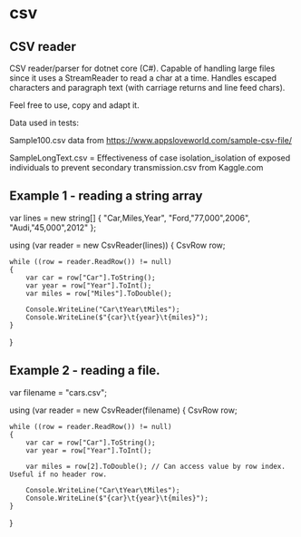 # csv
CSV reader
----------

CSV reader/parser for dotnet core (C#).
Capable of handling large files since it uses a StreamReader to read a char at a time.
Handles escaped characters and paragraph text (with carriage returns and line feed chars).

Feel free to use, copy and adapt it.

Data used in tests:

Sample100.csv data from https://www.appsloveworld.com/sample-csv-file/

SampleLongText.csv  = Effectiveness of case isolation_isolation of exposed individuals to prevent secondary transmission.csv from Kaggle.com

Example 1 - reading a string array
----------------------------------

var lines = new string[] { "Car,Miles,Year", "Ford,\"77,000\",2006", "Audi,\"45,000\",2012" };

using (var reader = new CsvReader(lines))
{
    CsvRow row;

    while ((row = reader.ReadRow()) != null)
    {
        var car = row["Car"].ToString();
        var year = row["Year"].ToInt();
        var miles = row["Miles"].ToDouble();

        Console.WriteLine("Car\tYear\tMiles");
        Console.WriteLine($"{car}\t{year}\t{miles}");
    }
}

Example 2 - reading a file.
---------------------------

var filename = "cars.csv";

using (var reader = new CsvReader(filename)
{
    CsvRow row;

    while ((row = reader.ReadRow()) != null)
    {
        var car = row["Car"].ToString();        
        var year = row["Year"].ToInt();
        
        var miles = row[2].ToDouble(); // Can access value by row index. Useful if no header row.

        Console.WriteLine("Car\tYear\tMiles");
        Console.WriteLine($"{car}\t{year}\t{miles}");
    }
}
